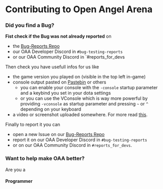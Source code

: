 # Contributing to Open Angel Arena

### Did you find a Bug?
**Fist check if the Bug was not already reported** on
* the [Bug-Reports Repo](https://github.com/OpenAngelArena/Bug-Reports/issues)
* our OAA Developer Discord in `#bug-testing-reports`
* or our OAA Community Discord in `#reports_for_devs

Then check you have usefull infos for us like
* the game version you played on (visible in the top left in-game)
* console output pasted on [Pastebin](pastebin.com) or others
  * you can enable your console with the `-console` startup parameter and a keybind you set in your dota settings
  * or you can use the VConsole which is way more powerful by providing `-vconsole` as startup parameter and pressing `~` or `^` depending on your keyboard
* a video or screenshot uploaded somewhere.
For more read [this](https://github.com/OpenAngelArena/Bug-Reports/blob/master/README.md).

Finally to report it you can
* open a new Issue on our [Bug-Reports Repo](https://github.com/OpenAngelArena/Bug-Reports/issues)
* report it on our OAA Developer Discord in `#bug-testing-reports`
* or on our OAA Community Discord in `#reports_for_devs`.

### Want to help make OAA better?
Are you a
#### Programmer
#### 
